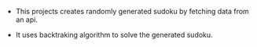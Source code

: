 - This projects creates randomly generated sudoku by fetching data from an api.

- It uses backtraking algorithm to solve the generated sudoku.
